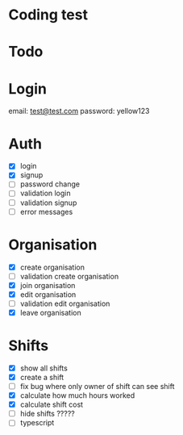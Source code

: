 # Coding test

# Todo

# Login 

email: test@test.com
password: yellow123

 # Auth
- [X] login 
- [X] signup
- [ ] password change
- [ ] validation login
- [ ] validation signup 
- [ ] error messages

 # Organisation
- [X] create organisation
- [ ] validation create organisation 
- [X] join organisation
- [X] edit organisation
- [ ] validation edit organisation 
- [X] leave organisation

 # Shifts
- [X] show all shifts 
- [X] create a shift
- [ ] fix bug where only owner of shift can see shift
- [X] calculate how much hours worked
- [X] calculate shift cost
- [ ] hide shifts ?????
- [ ] typescript